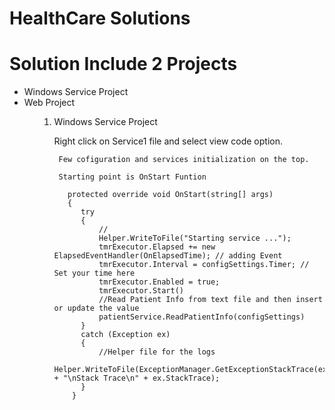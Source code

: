 # HealthCare Solutions

# Solution Include 2 Projects

<ul>
  <li>Windows Service Project</li>
  <li>Web Project</li>
<ul>
  
  
 <ol>
  <li>
    Windows Service Project
  </li>
   <p>
     Right click on Service1 file and select view code option.<br>
     
     Few cofiguration and services initialization on the top.
     
     Starting point is OnStart Funtion
     
       protected override void OnStart(string[] args)
       {
          try
          {
              //
              Helper.WriteToFile("Starting service ...");
              tmrExecutor.Elapsed += new ElapsedEventHandler(OnElapsedTime); // adding Event
              tmrExecutor.Interval = configSettings.Timer; // Set your time here 
              tmrExecutor.Enabled = true;
              tmrExecutor.Start()
              //Read Patient Info from text file and then insert or update the value
              patientService.ReadPatientInfo(configSettings)
          }
          catch (Exception ex)
          {
              //Helper file for the logs
              Helper.WriteToFile(ExceptionManager.GetExceptionStackTrace(ex) + "\nStack Trace\n" + ex.StackTrace);
          }
        }
     
     
   </p>
 </ol>
  




